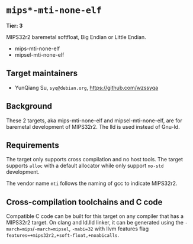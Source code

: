 # `mips*-mti-none-elf`

**Tier: 3**

MIPS32r2 baremetal softfloat, Big Endian or Little Endian.

- mips-mti-none-elf
- mipsel-mti-none-elf

## Target maintainers

- YunQiang Su, `syq@debian.org`, https://github.com/wzssyqa

## Background

These 2 targets, aka mips-mti-none-elf and mipsel-mti-none-elf, are for
baremetal development of MIPS32r2. The lld is used instead of Gnu-ld.

## Requirements

The target only supports cross compilation and no host tools. The target
supports `alloc` with a default allocator while only support `no-std` development.

The vendor name `mti` follows the naming of gcc to indicate MIPS32r2.

## Cross-compilation toolchains and C code

Compatible C code can be built for this target on any compiler that has a MIPS32r2
target.  On clang and ld.lld linker, it can be generated using the
`-march=mips`/`-march=mipsel`, `-mabi=32` with llvm features flag
`features=+mips32r2,+soft-float,+noabicalls`.
